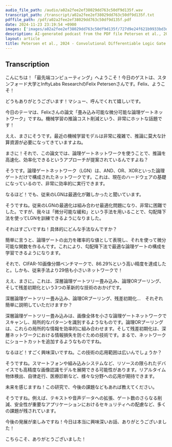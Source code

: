 ```yaml
---
audio_file_path: /audio/a02a2fee2ef38029dd763c50df9d135f.wav
transcript_path: /transcript/a02a2fee2ef38029dd763c50df9d135f.txt
pdffile_path: /pdf/a02a2fee2ef38029dd763c50df9d135f.pdf
date: 2024-11-23 23:19:54 +0900
images: ['images/a02a2fee2ef38029dd763c50df9d135f/727d9e24f621b9933bd3d126dc826c2c38a7724f997223ac566d9e8153c1e0d5.jpg', 'images/a02a2fee2ef38029dd763c50df9d135f/f883de4d07841a48b6e571e5762259ac41a029c52072fb70731c08bf19e161d9.jpg', 'images/a02a2fee2ef38029dd763c50df9d135f/64198f3eaf6143fea6c6568bb3a41b25501ae2a1cb46f053c79164f25a503ffc.jpg', 'images/a02a2fee2ef38029dd763c50df9d135f/5704e12b2712d560d74acf8c575f9190a8f65f3ceb0b55093e7e445f4b2ec998.jpg', 'images/a02a2fee2ef38029dd763c50df9d135f/9a3b778070cafe7bac8a0d4494c0cae733866213a8bb54c0179574c51653561e.jpg', 'images/a02a2fee2ef38029dd763c50df9d135f/49a8e9c858184ed2ddfb3d2e00a1ae0334bc3ee791825b0c37af24b1c112ab00.jpg', 'images/a02a2fee2ef38029dd763c50df9d135f/a2afbc69d1ac4738727dd0b4b6f47b6729962b4527afb0d59813935998e3ee43.jpg', 'images/a02a2fee2ef38029dd763c50df9d135f/cee96fcb25598e2e6d436f8e52fb251ac176f066edb9fd48d5c87e6156c26e80.jpg', 'images/a02a2fee2ef38029dd763c50df9d135f/ffe6d6210e85ede7ebd809069d4d42168e83efe0c37ee36bb28f9f59beb71f4f.jpg', 'images/a02a2fee2ef38029dd763c50df9d135f/8367302f3296c86bc2b3a847e6df8d83a72e766875fac7f73670b8006f3a34e9.jpg', 'images/a02a2fee2ef38029dd763c50df9d135f/20545a34c4a1858750ac074ccb8269f0c46d1e517066a605c74cc4c92be3fb8b.jpg', 'images/a02a2fee2ef38029dd763c50df9d135f/030a8f6fda88b001a0e84a60a176e412e80504ffc1387f8991f0d12984b9dc61.jpg', 'images/a02a2fee2ef38029dd763c50df9d135f/6f4dce4bb0fb625265b32b3ea1ed48665f4ff88361d2e4abf67f67e6ae0d9c79.jpg', 'images/a02a2fee2ef38029dd763c50df9d135f/5966e888cce2e64bcc49e52abdb8540bcf3969366a398c1ef60b8a196858e229.jpg', 'images/a02a2fee2ef38029dd763c50df9d135f/61b9779fdbc8ca0f32cb0eab087ae946c853e5f2f5e0b233006e9c810dba8fe7.jpg', 'images/a02a2fee2ef38029dd763c50df9d135f/559d8cf3063a5030d0303f2960106eca9d44034a45b78130b6b1bde47b6d0c79.jpg', 'images/a02a2fee2ef38029dd763c50df9d135f/25df5023f0ba69c770e055d5a1bc1028c42fe6b2ebf4e44f27be563d7e439467.jpg']
description: AI-generated podcast from the PDF file Petersen et al., 2024 - Convolutional Differentiable Logic Gate Networks_JP / a02a2fee2ef38029dd763c50df9d135f
layout: article
title: Petersen et al., 2024 - Convolutional Differentiable Logic Gate Networks_JP
---
```


## Transcription
こんにちは！「最先端コンピューティング」へようこそ！今日のゲストは、スタンフォード大学とInftyLabs ResearchのFelix Petersenさんです。Felix、ようこそ！

どうもありがとうございます！マシュー、呼んでくれて嬉しいです。

今日のテーマは、Felixさんの論文「畳み込み可能な微分可能な論理ゲートネットワーク」ですね。機械学習の推論コスト削減という、非常にホットな話題です！

ええ、まさにそうです。最近の機械学習モデルは非常に複雑で、推論に莫大な計算資源が必要になってきていますよね。

まさに！それで、この論文では、論理ゲートネットワークを使うことで、推論を高速化、効率化できるというアプローチが提案されているんですよね？

そうです。論理ゲートネットワーク（LGN）は、AND、OR、XORといった論理ゲートだけで構成されたネットワークです。これは、現在のハードウェアの基礎になっているので、非常に効率的に実行できます。

なるほど！でも、従来のLGNは最適化が難しかったと聞いています。

そうですね。従来のLGNの最適化は組み合わせ最適化問題になり、非常に困難でした。ですが、我々は「微分可能な緩和」という手法を用いることで、勾配降下法を使ってLGNを訓練できるようになりました。

それはすごいですね！具体的にどんな手法なんですか？

簡単に言うと、論理ゲートの出力を確率的な値として表現し、それを使って微分可能な関数を作るんです。これにより、勾配降下法で最適な論理ゲートの構成を学習できるようになります。

それで、CIFAR-10画像分類ベンチマークで、86.29%という高い精度を達成したと。しかも、従来手法より29倍も小さいネットワークで！

ええ、まさに。これは、深層論理ゲートツリー畳み込み、論理ORプーリング、そして残差初期化という3つの革新的な技術のおかげです。

深層論理ゲートツリー畳み込み、論理ORプーリング、残差初期化…　それぞれ簡単に説明していただけますか？

深層論理ゲートツリー畳み込みは、画像全体を小さな論理ゲートネットワークでスキャンし、局所的なパターンを識別するようなものです。論理ORプーリングは、これらの局所的な情報を効率的に組み合わせます。そして残差初期化は、深層ネットワークにおける情報損失を防ぐための技術です。まるで、ネットワークにショートカットを追加するようなものですね。

なるほど！すごく興味深いですね。この技術の応用範囲は広いんでしょうか？

そうですね。スマートフォンや組み込みシステムなど、リソースの限られたデバイスでも高精度な画像認識モデルを展開できる可能性があります。リアルタイム物体検出、自律走行、医療診断など、様々な分野への応用が期待できます。

未来を感じますね！この研究で、今後の課題などもあれば教えてください。

そうですね。例えば、テキストや音声データへの拡張、ゲート数のさらなる削減、安全性が重要なアプリケーションにおけるセキュリティへの配慮など、多くの課題が残されています。

今後の発展が楽しみですね！今日は本当に興味深いお話、ありがとうございました！

こちらこそ、ありがとうございました！





